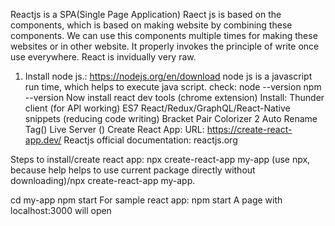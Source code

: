 Reactjs is a SPA(Single Page Application)
Raect js is based on the components, which is based on making website by combining these components.
We can use this components multiple times for making these websites or in other website.
It properly invokes the principle of write once use everywhere.
React is invidually very raw.
1. Install node js.: https://nodejs.org/en/download
node js is a javascript run time, which helps to execute java script.
check:
node --version
npm --version
Now install react dev tools (chrome extension)
Install: Thunder client (for API working)
         ES7 React/Redux/GraphQL/React-Native snippets (reducing code writing)
         Bracket Pair Colorizer 2
         Auto Rename Tag()
         Live Server ()
Create React App: URL: https://create-react-app.dev/
Reactjs official documentation: reactjs.org


Steps to install/create react app:
npx create-react-app my-app (use npx, because help helps to use current package directly without downloading)/npx create-react-app my-app.

cd my-app
npm start
For sample react app: npm start
A page with localhost:3000 will open 

